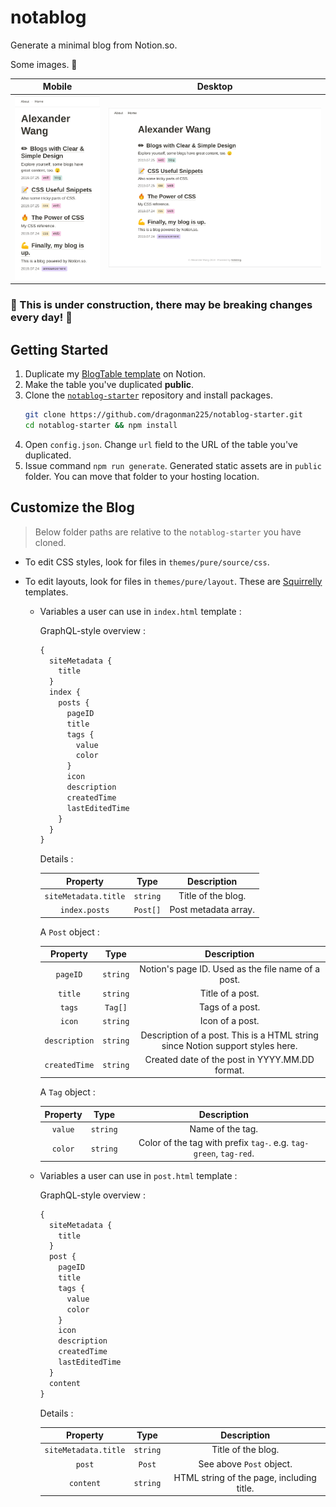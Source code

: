 # notablog

Generate a minimal blog from Notion.so.

Some images. 🙂

| Mobile | Desktop |
| :--: | :--: |
|   ![](assets/v0.1.2_mobile.png)   |   ![](assets/v0.1.2_desktop.png)   |

### :construction: This is under construction, there may be breaking changes every day! :construction:

## Getting Started

1. Duplicate my [BlogTable template](https://www.notion.so/937c97eb6efb47f5864dc7fa66bbe88a?v=7076048baf9842238b74342f6b491c5b) on Notion.
2. Make the table you've duplicated **public**.
3. Clone the [`notablog-starter`](https://github.com/dragonman225/notablog-starter) repository and install packages.
   ```bash
   git clone https://github.com/dragonman225/notablog-starter.git
   cd notablog-starter && npm install
   ```
4. Open `config.json`. Change `url` field to the URL of the table you've duplicated.
5. Issue command `npm run generate`. Generated static assets are in `public` folder. You can move that folder to your hosting location.

## Customize the Blog

> Below folder paths are relative to the `notablog-starter` you have cloned.

* To edit CSS styles, look for files in `themes/pure/source/css`.
* To edit layouts, look for files in `themes/pure/layout`. These are [Squirrelly](https://squirrelly.js.org/) templates.
  
  * Variables a user can use in `index.html` template :
  
    GraphQL-style overview :
  
    ```javascript
    {
      siteMetadata {
        title
      }
      index {
        posts {
          pageID
          title
          tags {
            value
            color
          }
          icon
          description
          createdTime
          lastEditedTime
        }
      }
    }
    ```
  
    Details :
  
    |       Property       |   Type   |     Description      |
    | :------------------: | :------: | :------------------: |
    | `siteMetadata.title` | `string` |  Title of the blog.  |
    |    `index.posts`     | `Post[]` | Post metadata array. |
  
    A `Post` object :
  
    |   Property    |   Type   |                         Description                          |
    | :-----------: | :------: | :----------------------------------------------------------: |
    |   `pageID`    | `string` |      Notion's page ID. Used as the file name of a post.      |
    |    `title`    | `string` |                       Title of a post.                       |
    |    `tags`     | `Tag[]`  |                       Tags of a post.                        |
    |    `icon`     | `string` |                       Icon of a post.                        |
    | `description` | `string` | Description of a post. This is a HTML string since Notion support styles here. |
    | `createdTime` | `string` |        Created date of the post in YYYY.MM.DD format.        |
  
    A `Tag` object :
  
    | Property |   Type   |                         Description                          |
    | :------: | :------: | :----------------------------------------------------------: |
    | `value`  | `string` |                       Name of the tag.                       |
    | `color`  | `string` | Color of the tag with prefix `tag-`. e.g. `tag-green`, `tag-red`. |
  
  * Variables a user can use in `post.html` template : 
  
    GraphQL-style overview :
    
    ```javascript
    {
      siteMetadata {
        title
      }
      post {
        pageID
        title
        tags {
          value
          color
        }
        icon
        description
        createdTime
        lastEditedTime
      }
      content
    }
    ```
    
    Details :
    
    |       Property       |   Type   |                Description                |
    | :------------------: | :------: | :---------------------------------------: |
    | `siteMetadata.title` | `string` |            Title of the blog.             |
    |        `post`        |  `Post`  |         See above `Post` object.          |
    |      `content`       | `string` | HTML string of the page, including title. |
